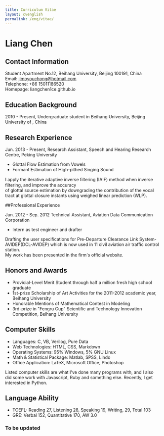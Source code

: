 ```yaml
---
title: Curriculum Vitae
layout: cvenglish
permalink: /eng/vitae/
---
```


# Liang Chen

## Contact Information

Student Apartment No.12, Beihang University, Beijing 100191, China       
Email: jimoyouchong@hotmail.com       
Telephone: +86 15011186520           
Homepage: liangchen1ce.github.io

## Education Background
 
2010 - Present, Undergraduate student in Beihang University, Beijing University of , China
 
## Research Experience
 
Jun. 2013 - Present, Research Assistant, Speech and Hearing Research Centre, Peking University

* Glottal Flow Estimation from Vowels 
* Formant Estimation of High-pithed Singing Sound           

I apply the iterative adaptive inverse ﬁltering (IAIF) method when inverse filtering, and improve the accuracy       
of glottal source estimation by downgrading the contribution of the vocal tract at glottal closure instants using weighed linear prediction (WLP).

##Professional Experience

Jun. 2012 - Sep. 2012	Technical Assistant, Aviation Data Communication Corporation

* Intern as test engineer and drafter
 
Drafting the user specifications for Pre-Departure Clearance Link System-AVIDEP(DCL-AVIDEP) which is now used in 11 civil aviation air traffic control station.         
My work has been presented in the firm's official website.
 
## Honors and Awards 

* Provicial-Level Merit Student through half a million fresh high school graduate
* 1st-prize Scholarship of Art Activities for the 2011-2012 academic year, Beihang University
* Honorable Mentions of Mathematical Contest in Modeling
* 3rd-prize in "Fengru Cup" Scientific and Technology Innovation Competition, Beihang University

## Computer Skills

* Languages: C, VB, Verilog, Pure Data
* Web Technologies: HTML, CSS, Markdown
* Operating Systems: 95% Windows, 5% GNU Linux
* Math & Statistical Package: Matlab, SPSS, Lindo
* Office Application: LaTeX, Microsoft Office, Photoshop

Listed computer skills are what I've done many programs with, and I also did 
some work with Javascript, Ruby and something else. Recently, I get interested in Python.

## Language Ability

* TOEFL: Reading 27, Listening 28, Speaking 19, Writing, 29, Total 103							
* GRE: Verbal 152, Quantitative 170, AW 3.0


### To be updated